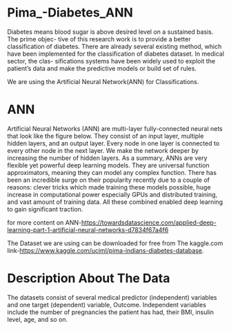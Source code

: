 # Pima_-Diabetes_ANN

Diabetes means blood sugar is above desired level on a sustained basis. The prime objec-
tive of this research work is to provide a better classification of diabetes. There are already several existing 
method, which have been implemented for the classification of diabetes dataset. In medical sector, the clas-
sifications systems have been widely used to exploit the patient’s data and make the predictive models or 
build set of rules. 

We are using the Artificial Neural Network(ANN) for  Classifications.

# ANN
Artificial Neural Networks (ANN) are multi-layer fully-connected neural nets that look like the figure below. They consist of an input layer, multiple hidden layers, and an output layer. Every node in one layer is connected to every other node in the next layer. We make the network deeper by increasing the number of hidden layers.
As a summary, ANNs are very flexible yet powerful deep learning models. They are universal function approximators, meaning they can model any complex function. There has been an incredible surge on their popularity recently due to a couple of reasons: clever tricks which made training these models possible, huge increase in computational power especially GPUs and distributed training, and vast amount of training data. All these combined enabled deep learning to gain significant traction.

for more content on ANN-https://towardsdatascience.com/applied-deep-learning-part-1-artificial-neural-networks-d7834f67a4f6

The Dataset we are using can be downloaded for free from The kaggle.com 
link-https://www.kaggle.com/uciml/pima-indians-diabetes-database.

# Description About The Data
The datasets consist of several medical predictor (independent) variables and one target (dependent) variable, Outcome. Independent variables include the number of pregnancies the patient has had, their BMI, insulin level, age, and so on.
